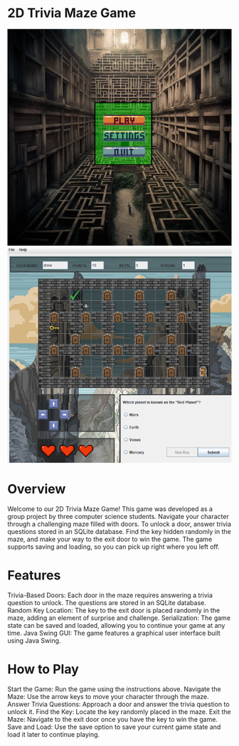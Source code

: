 # 2D Trivia Maze Game
![Project Logo](soundimage//intro1.png) ![Project Logo](soundimage//intro2.png)


# Overview
Welcome to our 2D Trivia Maze Game! This game was developed as a group project by three computer science students. Navigate your character through a challenging maze filled with doors. To unlock a door, answer trivia questions stored in an SQLite database. Find the key hidden randomly in the maze, and make your way to the exit door to win the game. The game supports saving and loading, so you can pick up right where you left off.

# Features
Trivia-Based Doors: Each door in the maze requires answering a trivia question to unlock. The questions are stored in an SQLite database.
Random Key Location: The key to the exit door is placed randomly in the maze, adding an element of surprise and challenge.
Serialization: The game state can be saved and loaded, allowing you to continue your game at any time.
Java Swing GUI: The game features a graphical user interface built using Java Swing.

# How to Play
Start the Game: Run the game using the instructions above.
Navigate the Maze: Use the arrow keys to move your character through the maze.
Answer Trivia Questions: Approach a door and answer the trivia question to unlock it.
Find the Key: Locate the key randomly placed in the maze.
Exit the Maze: Navigate to the exit door once you have the key to win the game.
Save and Load: Use the save option to save your current game state and load it later to continue playing.
